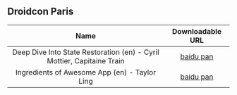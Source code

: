## Droidcon Paris

| Name                |      Downloadable URL       |       
|:-------------:|:--------:|
| Deep Dive Into State Restoration (en) - Cyril Mottier, Capitaine Train | [baidu pan](http://pan.baidu.com/s/1qW9GPqO)  |
| Ingredients of Awesome App (en) - Taylor Ling | [baidu pan](http://pan.baidu.com/s/1o69eUrK)  |

